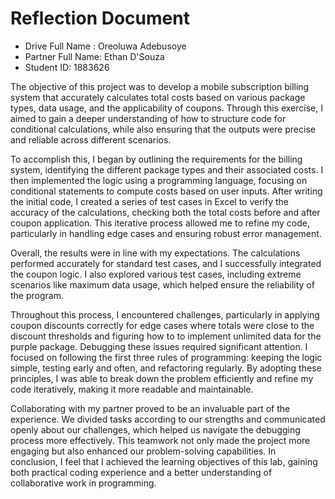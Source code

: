 # Reflection Document

* Drive Full Name  : Oreoluwa Adebusoye
* Partner Full Name: Ethan D'Souza
* Student ID: 1883626

The objective of this project was to develop a mobile subscription billing system that accurately calculates total costs based on various package types, data usage, and the applicability of coupons. Through this exercise, I aimed to gain a deeper understanding of how to structure code for conditional calculations, while also ensuring that the outputs were precise and reliable across different scenarios.

To accomplish this, I began by outlining the requirements for the billing system, identifying the different package types and their associated costs. I then implemented the logic using a programming language, focusing on conditional statements to compute costs based on user inputs. After writing the initial code, I created a series of test cases in Excel to verify the accuracy of the calculations, checking both the total costs before and after coupon application. This iterative process allowed me to refine my code, particularly in handling edge cases and ensuring robust error management.

Overall, the results were in line with my expectations. The calculations performed accurately for standard test cases, and I successfully integrated the coupon logic. I also explored various test cases, including extreme scenarios like maximum data usage, which helped ensure the reliability of the program.

Throughout this process, I encountered challenges, particularly in applying coupon discounts correctly for edge cases where totals were close to the discount thresholds and figuring how to to implement unlimited data for the purple package. Debugging these issues required significant attention. I focused on following the first three rules of programming: keeping the logic simple, testing early and often, and refactoring regularly. By adopting these principles, I was able to break down the problem efficiently and refine my code iteratively, making it more readable and maintainable.

Collaborating with my partner proved to be an invaluable part of the experience. We divided tasks according to our strengths and communicated openly about our challenges, which helped us navigate the debugging process more effectively. This teamwork not only made the project more engaging but also enhanced our problem-solving capabilities. In conclusion, I feel that I achieved the learning objectives of this lab, gaining both practical coding experience and a better understanding of collaborative work in programming.


